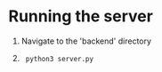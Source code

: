 # Running the server

1. Navigate to the 'backend' directory
2. ```bash
    python3 server.py
    ```
